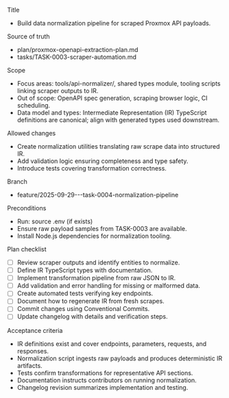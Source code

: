 Title
- Build data normalization pipeline for scraped Proxmox API payloads.

Source of truth
- plan/proxmox-openapi-extraction-plan.md
- tasks/TASK-0003-scraper-automation.md

Scope
- Focus areas: tools/api-normalizer/, shared types module, tooling scripts linking scraper outputs to IR.
- Out of scope: OpenAPI spec generation, scraping browser logic, CI scheduling.
- Data model and types: Intermediate Representation (IR) TypeScript definitions are canonical; align with generated types used downstream.

Allowed changes
- Create normalization utilities translating raw scrape data into structured IR.
- Add validation logic ensuring completeness and type safety.
- Introduce tests covering transformation correctness.

Branch
- feature/2025-09-29---task-0004-normalization-pipeline

Preconditions
- Run: source .env (if exists)
- Ensure raw payload samples from TASK-0003 are available.
- Install Node.js dependencies for normalization tooling.

Plan checklist
- [ ] Review scraper outputs and identify entities to normalize.
- [ ] Define IR TypeScript types with documentation.
- [ ] Implement transformation pipeline from raw JSON to IR.
- [ ] Add validation and error handling for missing or malformed data.
- [ ] Create automated tests verifying key endpoints.
- [ ] Document how to regenerate IR from fresh scrapes.
- [ ] Commit changes using Conventional Commits.
- [ ] Update changelog with details and verification steps.

Acceptance criteria
- IR definitions exist and cover endpoints, parameters, requests, and responses.
- Normalization script ingests raw payloads and produces deterministic IR artifacts.
- Tests confirm transformations for representative API sections.
- Documentation instructs contributors on running normalization.
- Changelog revision summarizes implementation and testing.
